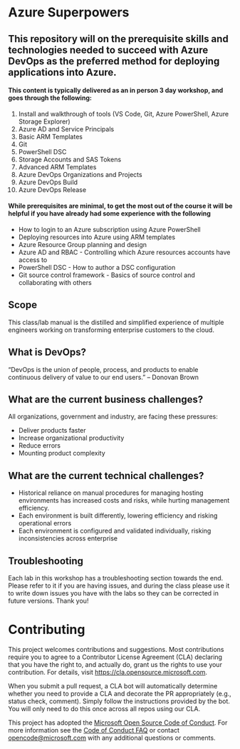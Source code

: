 # Azure Superpowers
 
## This repository will on the prerequisite skills and technologies needed to succeed with Azure DevOps as the preferred method for deploying applications into Azure.

#### This content is typically delivered as an in person 3 day workshop, and goes through the following:
1.	Install and walkthrough of tools (VS Code, Git, Azure PowerShell, Azure Storage Explorer)
2.	Azure AD and Service Principals
3.	Basic ARM Templates
4.	Git
5.	PowerShell DSC
6.	Storage Accounts and SAS Tokens
7.	Advanced ARM Templates
8.	Azure DevOps Organizations and Projects
9.	Azure DevOps Build
10.	Azure DevOps Release
 
#### While prerequisites are minimal, to get the most out of the course it will be helpful if you have already had some experience with the following
*	How to login to an Azure subscription using Azure PowerShell
*	Deploying resources into Azure using ARM templates
*	Azure Resource Group planning and design
*	Azure AD and RBAC - Controlling which Azure resources accounts have access to
*	PowerShell DSC - How to author a DSC configuration
*	Git source control framework - Basics of source control and collaborating with others

## Scope
This class/lab manual is the distilled and simplified experience of multiple engineers working on transforming enterprise customers to the cloud.

## What is DevOps?
“DevOps is the union of people, process, and products to enable continuous delivery of value to our end users.” – Donovan Brown

## What are the current business challenges?
All organizations, government and industry, are facing these pressures: 
*	Deliver products faster
*	Increase organizational productivity
*	Reduce errors
*	Mounting product complexity

## What are the current technical challenges?
*	Historical reliance on manual procedures for managing hosting environments has increased costs and risks, while hurting management efficiency.
*	Each environment is built differently, lowering efficiency and risking operational errors
*	Each environment is configured and validated individually, risking inconsistencies across enterprise

## Troubleshooting
Each lab in this workshop has a troubleshooting section towards the end.  Please refer to it if you are having issues, and during the class please use it to write down issues you have with the labs so they can be corrected in future versions.  Thank you!

# Contributing

This project welcomes contributions and suggestions.  Most contributions require you to agree to a
Contributor License Agreement (CLA) declaring that you have the right to, and actually do, grant us
the rights to use your contribution. For details, visit https://cla.opensource.microsoft.com.

When you submit a pull request, a CLA bot will automatically determine whether you need to provide
a CLA and decorate the PR appropriately (e.g., status check, comment). Simply follow the instructions
provided by the bot. You will only need to do this once across all repos using our CLA.

This project has adopted the [Microsoft Open Source Code of Conduct](https://opensource.microsoft.com/codeofconduct/).
For more information see the [Code of Conduct FAQ](https://opensource.microsoft.com/codeofconduct/faq/) or
contact [opencode@microsoft.com](mailto:opencode@microsoft.com) with any additional questions or comments.